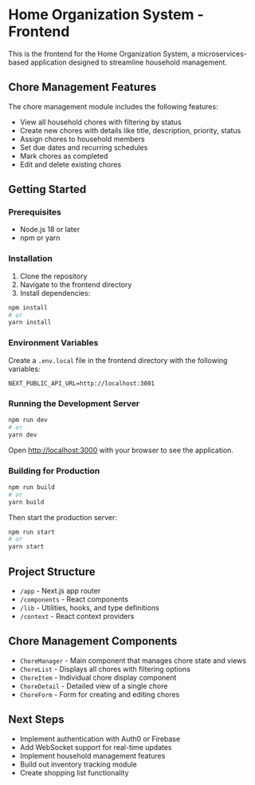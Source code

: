 # Home Organization System - Frontend

This is the frontend for the Home Organization System, a microservices-based application designed to streamline household management.

## Chore Management Features

The chore management module includes the following features:

- View all household chores with filtering by status
- Create new chores with details like title, description, priority, status
- Assign chores to household members
- Set due dates and recurring schedules
- Mark chores as completed
- Edit and delete existing chores

## Getting Started

### Prerequisites

- Node.js 18 or later
- npm or yarn

### Installation

1. Clone the repository
2. Navigate to the frontend directory
3. Install dependencies:

```bash
npm install
# or
yarn install
```

### Environment Variables

Create a `.env.local` file in the frontend directory with the following variables:

```
NEXT_PUBLIC_API_URL=http://localhost:3001
```

### Running the Development Server

```bash
npm run dev
# or
yarn dev
```

Open [http://localhost:3000](http://localhost:3000) with your browser to see the application.

### Building for Production

```bash
npm run build
# or
yarn build
```

Then start the production server:

```bash
npm run start
# or
yarn start
```

## Project Structure

- `/app` - Next.js app router
- `/components` - React components
- `/lib` - Utilities, hooks, and type definitions
- `/context` - React context providers

## Chore Management Components

- `ChoreManager` - Main component that manages chore state and views
- `ChoreList` - Displays all chores with filtering options
- `ChoreItem` - Individual chore display component
- `ChoreDetail` - Detailed view of a single chore
- `ChoreForm` - Form for creating and editing chores

## Next Steps

- Implement authentication with Auth0 or Firebase
- Add WebSocket support for real-time updates
- Implement household management features
- Build out inventory tracking module
- Create shopping list functionality
